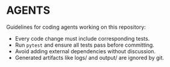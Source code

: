 # AGENTS

Guidelines for coding agents working on this repository:

- Every code change must include corresponding tests.
- Run `pytest` and ensure all tests pass before committing.
- Avoid adding external dependencies without discussion.
- Generated artifacts like logs/ and output/ are ignored by git.
